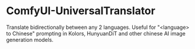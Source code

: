 # ComfyUI-UniversalTranslator
Translate bidirectionally between any 2 languages.  Useful for "&lt;language> to Chinese" prompting in Kolors, HunyuanDiT and other chinese AI image generation models.
